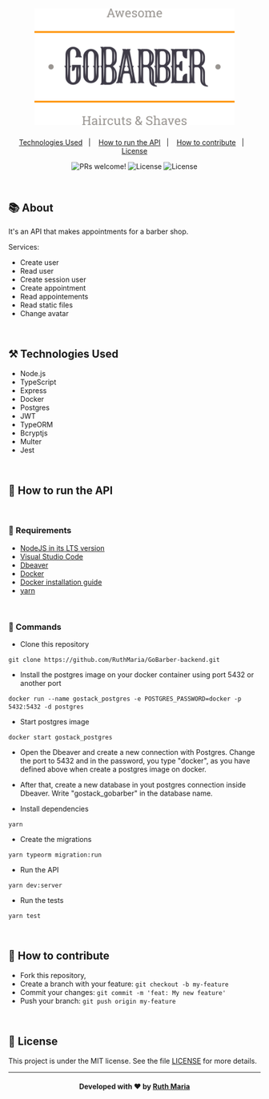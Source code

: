 <h1 align="center">
  <a href="https://github.com/csorlandi/nodejs-concepts">
    <img alt="Logo GoBarber" src="./assets/logo.svg" width="400px" />
  </a>
</h1>

<p align="center">
  <a href="#technologies">Technologies Used</a>&nbsp;&nbsp;&nbsp;|&nbsp;&nbsp;&nbsp;
  <a href="#run">How to run the API</a>&nbsp;&nbsp;&nbsp;|&nbsp;&nbsp;&nbsp;
  <a href="#contribute">How to contribute</a>&nbsp;&nbsp;&nbsp;|&nbsp;&nbsp;&nbsp;
  <a href="#license">License</a>
</p>

<p align="center">
 <img src="https://img.shields.io/static/v1?label=PRs&message=welcome&color=FF9000&labelColor=000000" alt="PRs welcome!" />

  <img alt="License" src="https://img.shields.io/badge/Made%20by-Ruth%20Maria-FF9000">

  <img alt="License" src="https://img.shields.io/static/v1?label=license&message=MIT&color=FF9000&labelColor=000000">
</p>

<br>

## :books: About

It's an API that makes appointments for a barber shop.

Services:

-   Create user
-   Read user
-   Create session user
-   Create appointment
-   Read appointements
-   Read static files
-   Change avatar

<a id="technologies"></a><br>

## ⚒️ Technologies Used

-   Node.js
-   TypeScript
-   Express
-   Docker
-   Postgres
-   JWT
-   TypeORM
-   Bcryptjs
-   Multer
-   Jest

<a id="run"></a><br>

## 🚀 How to run the API

<br>

### :small_orange_diamond: Requirements

-   [NodeJS in its LTS version](https://nodejs.org/en/download/)
-   [Visual Studio Code](https://code.visualstudio.com/download)
-   [Dbeaver](https://dbeaver.io/download/)
-   [Docker](https://www.docker.com/get-started)
-   [Docker installation guide](https://www.notion.so/Instalando-Docker-6290d9994b0b4555a153576a1d97bee2)
-   [yarn](https://classic.yarnpkg.com/en/docs/install/#windows-stable)

<br>

### :small_orange_diamond: Commands

-   Clone this repository

```
git clone https://github.com/RuthMaria/GoBarber-backend.git
```

-   Install the postgres image on your docker container using port 5432 or another port

```
docker run --name gostack_postgres -e POSTGRES_PASSWORD=docker -p 5432:5432 -d postgres
```

-   Start postgres image

```
docker start gostack_postgres
```

-   Open the Dbeaver and create a new connection with Postgres. Change the port to 5432 and in the password, you type "docker", as you have defined above when create a postgres image on docker.

-   After that, create a new database in yout postgres connection inside Dbeaver. Write "gostack_gobarber" in the database name.

-   Install dependencies

```
yarn
```

-   Create the migrations

```
yarn typeorm migration:run
```

-   Run the API

```
yarn dev:server
```

-   Run the tests

```
yarn test
```

<br>

## 🎯 How to contribute

-   Fork this repository,
-   Create a branch with your feature: `git checkout -b my-feature`
-   Commit your changes: `git commit -m 'feat: My new feature'`
-   Push your branch: `git push origin my-feature`

<a id="license"></a><br>

## :memo: License

This project is under the MIT license. See the file [LICENSE](LICENSE) for more details.

---

<h4 align="center">
    Developed with ❤️ by <a href="https://www.linkedin.com/in/ruth-maria-9b256071/" target="_blank">Ruth Maria</a>
</h4>
